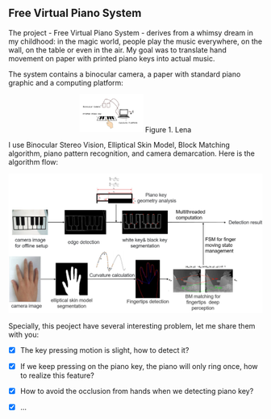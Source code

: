 ## Free Virtual Piano System

The project - Free Virtual Piano System - derives from a whimsy dream in my childhood: in the magic world, people play the music everywhere, on the wall, on the table or even in the air. My goal was to translate hand movement on paper with printed piano keys into actual music.

The system contains a binocular camera, a paper with standard piano graphic and a computing platform:

<center>
<img src="../src/System_structure.png" width="25%" height="25%" />
Figure 1. Lena
</center>


I use Binocular Stereo Vision, Elliptical Skin Model, Block Matching algorithm, piano pattern recognition, and camera demarcation. Here is the algorithm flow:

![piano_algorithm](../src/Piano.png)

Specially, this peoject have several interesting problem, let me share them with you:
- [x] The key pressing motion is slight, how to detect it?
- [x] If we keep pressing on the piano key, the piano will only ring once, how to realize this feature?
- [x] How to avoid the occlusion from hands when we detecting piano key?
- [x] ...

